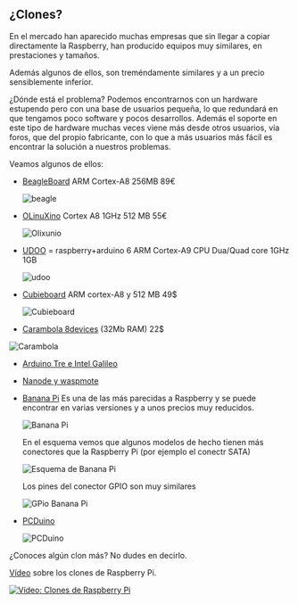 ## ¿Clones?

En el mercado han aparecido muchas empresas que sin llegar a copiar directamente la Raspberry, han producido equipos muy similares, en prestaciones y tamaños.

Además algunos de ellos, son treméndamente similares y a un precio sensiblemente inferior.

¿Dónde está el problema? Podemos encontrarnos con un hardware estupendo pero con una base de usuarios pequeña, lo que redundará en que tengamos poco software y pocos desarrollos. Además el soporte en este tipo de hardware muchas veces viene más desde otros usuarios, vía foros, que del propio fabricante, con lo que a más usuarios más fácil es encontrar la solución a nuestros problemas.

Veamos algunos de ellos:

* [BeagleBoard](https://beagleboard.org/)  ARM Cortex-A8 256MB 89€

  ![beagle](./images/Beagle.png)


* [OLinuXino](https://www.olimex.com/Products/OLinuXino/open-source-hardware)  Cortex A8 1GHz  512 MB 55€

  ![Olixunio](./images/Olinuxino.png)


* [UDOO](https://www.udoo.org/) = raspberry+arduino
6 ARM Cortex-A9 CPU Dua/Quad core 1GHz
1GB

  ![udoo](./images/UDOO.png)

* [Cubieboard](http://cubieboard.org/model/) ARM cortex-A8 y 512 MB 49$

  ![Cubieboard](./images/Cubbieboard.png)

* [Carambola 8devices](https://www.8devices.com/products/carambola) (32Mb RAM) 22$

![Carambola](./images/carambola.png)

* [Arduino Tre e Intel Galileo](http://blog.elcacharreo.com/2013/10/04/nuevos-arduino-galileo-y-tre/)

* [Nanode y waspmote](http://blogthinkbig.com/4-alternativas-arduino-beaglebone-raspberrypi-nanode-waspmote/)

* [Banana Pi](http://www.bananapi.org/) Es una de las más parecidas a Raspberry y se puede encontrar en varias versiones y a unos precios muy reducidos.


  ![Banana Pi](./images/BananaPi-A45degree.jpg)


  En el esquema vemos que algunos modelos de hecho tienen más conectores que la Raspberry Pi (por ejemplo el conectr SATA)

  ![Esquema de Banana Pi](./images/Banana-pi.png)

  Los pines del conector GPIO son muy similares

  ![GPio Banana Pi](./images/26pins-header.png)

* [PCDuino](http://www.linksprite.com/linksprite-pcduino/)

  ![PCDuino](./images/IMG_0242.jpg)


¿Conoces algún clon más? No dudes en decirlo.

[Vídeo](https://drive.google.com/file/d/1AXbB0wSZAc-FnOvhnLwY1ILlbNocvv-5/view?usp=sharing) sobre los clones de Raspberry Pi.

[![Vídeo: Clones de Raspberry Pi](https://img.youtube.com/vi/OX3YdERMgOo/0.jpg)](https://drive.google.com/file/d/1AXbB0wSZAc-FnOvhnLwY1ILlbNocvv-5/view?usp=sharing)



